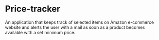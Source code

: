 # Price-tracker
An application that keeps track of selected items on Amazon e-commerce website and alerts the user with a mail as soon as a product becomes available with a set minimum price.
